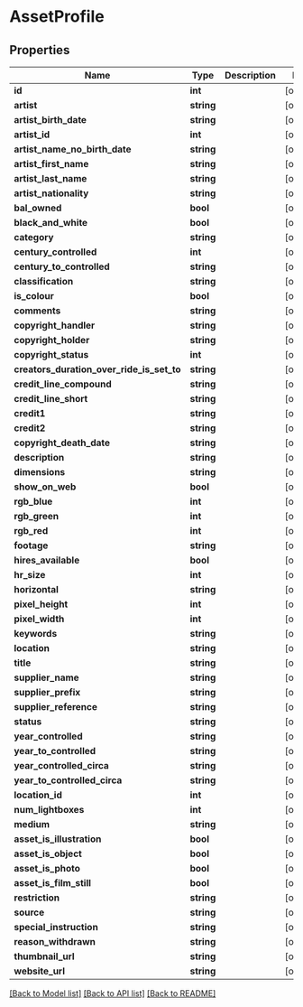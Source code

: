 # AssetProfile

## Properties
Name | Type | Description | Notes
------------ | ------------- | ------------- | -------------
**id** | **int** |  | [optional] 
**artist** | **string** |  | [optional] 
**artist_birth_date** | **string** |  | [optional] 
**artist_id** | **int** |  | [optional] 
**artist_name_no_birth_date** | **string** |  | [optional] 
**artist_first_name** | **string** |  | [optional] 
**artist_last_name** | **string** |  | [optional] 
**artist_nationality** | **string** |  | [optional] 
**bal_owned** | **bool** |  | [optional] 
**black_and_white** | **bool** |  | [optional] 
**category** | **string** |  | [optional] 
**century_controlled** | **int** |  | [optional] 
**century_to_controlled** | **string** |  | [optional] 
**classification** | **string** |  | [optional] 
**is_colour** | **bool** |  | [optional] 
**comments** | **string** |  | [optional] 
**copyright_handler** | **string** |  | [optional] 
**copyright_holder** | **string** |  | [optional] 
**copyright_status** | **int** |  | [optional] 
**creators_duration_over_ride_is_set_to** | **string** |  | [optional] 
**credit_line_compound** | **string** |  | [optional] 
**credit_line_short** | **string** |  | [optional] 
**credit1** | **string** |  | [optional] 
**credit2** | **string** |  | [optional] 
**copyright_death_date** | **string** |  | [optional] 
**description** | **string** |  | [optional] 
**dimensions** | **string** |  | [optional] 
**show_on_web** | **bool** |  | [optional] 
**rgb_blue** | **int** |  | [optional] 
**rgb_green** | **int** |  | [optional] 
**rgb_red** | **int** |  | [optional] 
**footage** | **string** |  | [optional] 
**hires_available** | **bool** |  | [optional] 
**hr_size** | **int** |  | [optional] 
**horizontal** | **string** |  | [optional] 
**pixel_height** | **int** |  | [optional] 
**pixel_width** | **int** |  | [optional] 
**keywords** | **string** |  | [optional] 
**location** | **string** |  | [optional] 
**title** | **string** |  | [optional] 
**supplier_name** | **string** |  | [optional] 
**supplier_prefix** | **string** |  | [optional] 
**supplier_reference** | **string** |  | [optional] 
**status** | **string** |  | [optional] 
**year_controlled** | **string** |  | [optional] 
**year_to_controlled** | **string** |  | [optional] 
**year_controlled_circa** | **string** |  | [optional] 
**year_to_controlled_circa** | **string** |  | [optional] 
**location_id** | **int** |  | [optional] 
**num_lightboxes** | **int** |  | [optional] 
**medium** | **string** |  | [optional] 
**asset_is_illustration** | **bool** |  | [optional] 
**asset_is_object** | **bool** |  | [optional] 
**asset_is_photo** | **bool** |  | [optional] 
**asset_is_film_still** | **bool** |  | [optional] 
**restriction** | **string** |  | [optional] 
**source** | **string** |  | [optional] 
**special_instruction** | **string** |  | [optional] 
**reason_withdrawn** | **string** |  | [optional] 
**thumbnail_url** | **string** |  | [optional] 
**website_url** | **string** |  | [optional] 

[[Back to Model list]](../../README.md#documentation-for-models) [[Back to API list]](../../README.md#documentation-for-api-endpoints) [[Back to README]](../../README.md)

